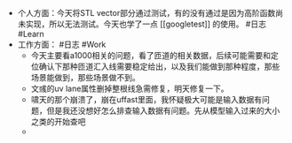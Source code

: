 - 个人方面：今天将STL vector部分通过测试，有的没有通过是因为高阶函数尚未实现，所以无法测试。今天也学了一点 [[googletest]] 的使用。 #日志 #Learn
- 工作方面： #日志 #Work
	- 今天主要看a1000相关的问题，看了匝道的相关数据，后续可能需要和定位确认下那种匝道汇入线需要稳定给出，以及我们能做到那种程度，那些场景能做到，那些场景做不到。
	- 文彧的uv lane属性删掉整根线急需修复，明天修复一下。
	- 啸天的那个崩溃了，崩在uffast里面，我怀疑极大可能是输入数据有问题，但是我还没想好怎么排查输入数据有问题。先从模型输入过来的大小之类的开始查吧
	-